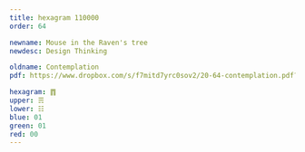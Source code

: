 ```yaml
---
title: hexagram 110000
order: 64

newname: Mouse in the Raven's tree
newdesc: Design Thinking

oldname: Contemplation
pdf: https://www.dropbox.com/s/f7mitd7yrc0sov2/20-64-contemplation.pdf?dl=0

hexagram: ䷓
upper: ☴
lower: ☷
blue: 01
green: 01
red: 00
---
```

